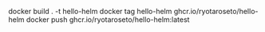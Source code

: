 docker build . -t hello-helm
docker tag hello-helm ghcr.io/ryotaroseto/hello-helm
docker push ghcr.io/ryotaroseto/hello-helm:latest
